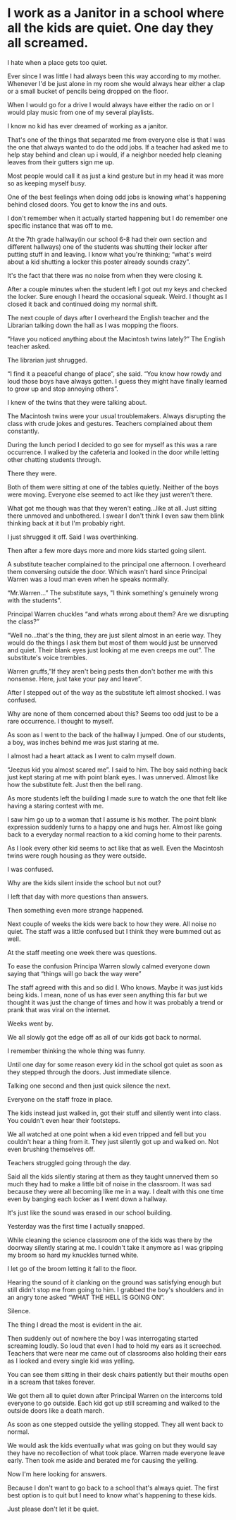 # I work as a Janitor in a school where all the kids are quiet. One day they all screamed.
I hate when a place gets too quiet. 

Ever since I was little I had always been this way according to my mother. Whenever I'd be just alone in my room she would always hear either a clap or a small bucket of pencils being dropped on the floor. 

When I would go for a drive I would always have either the radio on or I would play music from one of my several playlists. 

I know no kid has ever dreamed of working as a janitor. 

That's one of the things that separated me from everyone else is that I was the one that always wanted to do the odd jobs. If a teacher had asked me to help stay behind and clean up i would, if a neighbor needed help cleaning leaves from their gutters sign me up. 

Most people would call it as just a kind gesture but in my head it was more so as keeping myself busy. 

One of the best feelings when doing odd jobs is knowing what's happening behind closed doors. You get to know the ins and outs. 

I don't remember when it actually started happening but I do remember one specific instance that was off to me. 

At the 7th grade hallway(in our school 6-8 had their own section and different hallways) one of the students was shutting their locker after putting stuff in and leaving. I know what you're thinking; “what's weird about a kid shutting a locker this poster already sounds crazy”. 

It's the fact that there was no noise from when they were closing it. 

After a couple minutes when the student left I got out my keys and checked the locker. Sure enough I heard the occasional squeak. Weird. I thought as I closed it back and continued doing my normal shift. 

The next couple of days after I overheard the English teacher and the Librarian talking down the hall as I was mopping the floors. 

“Have you noticed anything about the Macintosh twins lately?” The English teacher asked. 

The librarian just shrugged. 

“I find it a peaceful change of place”, she said. “You know how rowdy and loud those boys have always gotten. I guess they might have finally learned to grow up and stop annoying others”. 

I knew of the twins that they were talking about. 

The Macintosh twins were your usual troublemakers. Always disrupting the class with crude jokes and gestures. Teachers complained about them constantly.

During the lunch period I decided to go see for myself as this was a rare occurrence. I walked by the cafeteria and looked in the door while letting other chatting students through. 

There they were. 

Both of them were sitting at one of the tables quietly. Neither of the boys were moving. Everyone else seemed to act like they just weren't there. 

What got me though was that they weren't eating…like at all. Just sitting there unmoved and unbothered. I swear I don't think I even saw them blink thinking back at it but I'm probably right. 

I just shrugged it off. Said I was overthinking. 

Then after a few more days more and more kids started going silent. 

A substitute teacher complained to the principal one afternoon. I overheard them conversing outside the door. Which wasn't hard since Principal Warren was a loud man even when he speaks normally. 

“Mr.Warren…” The substitute says, "I think something's genuinely wrong with the students”. 

Principal Warren chuckles “and whats wrong about them? Are we disrupting the class?” 

“Well no…that's the thing, they are just silent almost in an eerie way. They would do the things I ask them but most of them would just be unnerved and quiet. Their blank eyes just looking at me even creeps me out”. The substitute's voice trembles. 

Warren gruffs,”If they aren't being pests then don't bother me with this nonsense. Here, just take your pay and leave”. 

After I stepped out of the way as the substitute left almost shocked. I was confused. 

Why are none of them concerned about this? Seems too odd just to be a rare occurrence. I thought to myself. 

As soon as I went to the back of the hallway I jumped. One of our students, a boy, was inches behind me was just staring at me. 

I almost had a heart attack as I went to calm myself down. 

“Jeezus kid you almost scared me”. I said to him. The boy said nothing back just kept staring at me with point blank eyes. I was unnerved. Almost like how the substitute felt. Just then the bell rang. 

As more students left the building I made sure to watch the one that felt like having a staring contest with me. 

I saw him go up to a woman that I assume is his mother. The point blank expression suddenly turns to a happy one and hugs her. Almost like going back to a everyday normal reaction to a kid coming home to their parents. 

As I look every other kid seems to act like that as well. Even the Macintosh twins were rough housing as they were outside. 

I was confused.

Why are the kids silent inside the school but not out? 

I left that day with more questions than answers. 

Then something even more strange happened. 

Next couple of weeks the kids were back to how they were. All noise no quiet. The staff was a little confused but I think they were bummed out as well. 

At the staff meeting one week there was questions. 

To ease the confusion Principa Warren slowly calmed everyone down saying that “things will go back the way were” 

The staff agreed with this and so did I. Who knows. Maybe it was just kids being kids. I mean, none of us has ever seen anything this far but we thought it was just the change of times and how it was probably a trend or prank that was viral on the internet. 

Weeks went by.

We all slowly got the edge off as all of our kids got back to normal. 

I remember thinking the whole thing was funny. 

Until one day for some reason every kid in the school got quiet as soon as they stepped through the doors. Just immediate silence. 

Talking one second and then just quick silence the next. 

Everyone on the staff froze in place. 

The kids instead just walked in, got their stuff and silently went into class. You couldn't even hear their footsteps. 

We all watched at one point when a kid even tripped and fell but you couldn't hear a thing from it. They just silently got up and walked on. Not even brushing themselves off.

Teachers struggled going through the day. 

Said all the kids silently staring at them as they taught unnerved them so much they had to make a little bit of noise in the classroom. It was sad because they were all becoming like me in a way. I dealt with this one time even by banging each locker as I went down a hallway. 

It's just like the sound was erased in our school building. 

Yesterday was the first time I actually snapped. 

While cleaning the science classroom one of the kids was there by the doorway silently staring at me. I couldn't take it anymore as I was gripping my broom so hard my knuckles turned white. 

I let go of the broom letting it fall to the floor. 

Hearing the sound of it clanking on the ground was satisfying enough but still didn't stop me from going to him. I grabbed the boy's shoulders and in an angry tone asked “WHAT THE HELL IS GOING ON”. 

Silence. 

The thing I dread the most is evident in the air.  

Then suddenly out of nowhere the boy I was interrogating started screaming loudly. So loud that even I had to hold my ears as it screeched. Teachers that were near me came out of classrooms also holding their ears as I looked and every single kid was yelling. 

You can see them sitting in their desk chairs patiently but their mouths open in a scream that takes forever. 

We got them all to quiet down after Principal Warren on the intercoms told everyone to go outside. Each kid got up still screaming and walked to the outside doors like a death march. 

As soon as one stepped outside the yelling stopped. They all went back to normal. 

We would ask the kids eventually what was going on but they would say they have no recollection of what took place. Warren made everyone leave early. Then took me aside and berated me for causing the yelling. 

Now I'm here looking for answers. 

Because I don't want to go back to a school that's always quiet. The first best option is to quit but I need to know what's happening to these kids. 

Just please don't let it be quiet. 